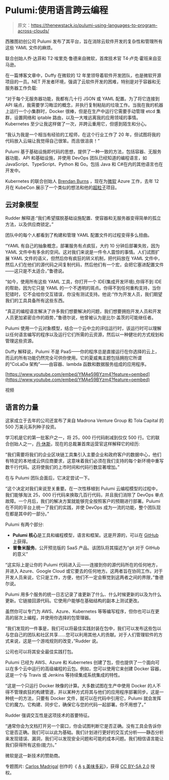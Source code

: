 # Pulumi:使用语言跨云编程

> 原文：<https://thenewstack.io/pulumi-using-languages-to-program-across-clouds/>

西雅图初创公司 Pulumi 发布了其平台，旨在消除云软件开发的复杂性和管理所有这些 YAML 文件的麻烦。

联合创始人乔·达菲和 T2·埃里克·鲁德来自微软，首席技术官 T4·卢克·霍班来自亚马逊。

在一篇博客文章中，Duffy 在微软的 12 年里领导着软件开发团队，也是微软开源项目的一员。NET 开发者环境，强调了云软件开发的困难，特别是对于容器和无服务器工作负载:

“对于每个无服务器功能，我都有几十行 JSON 或 YAML 配置。为了将它连接到 API 端点，我需要学习晦涩的概念，并执行复制粘贴的垃圾工作。当我在我的机器上运行一个小集群时，Docker 很棒，但是在生产中运行它需要手动管理 etcd 集群，设置网络和 iptable 路由，以及一大堆远离我的应用领域的事情。Kubernetes 至少让我这样做了一次，并跨云重用它，但感到陌生和分心。

“我认为我是一个相当有经验的工程师，在这个行业工作了 20 年，但试图将我的代码放入云端让我觉得自己很笨。而且很沮丧！”

Pulumi 基于基础设施即代码的思想，提供了一种一致的方法，包括容器、无服务器功能、API 和基础设施，并使用 DevOps 团队已经知道的编程语言，如 JavaScript、TypeScript、Python 和 Go。包括 Java 和 C#在内的其他语言也在开发中。

Kubernetes 的联合创始人 [Brendan Burns](https://www.linkedin.com/in/brendan-burns-487aa590/) ，现在为[微软](https://azure.microsoft.com/en-us/?v=17.14) Azure 工作，去年 12 月在 KubeCon 展示了一个类似的想法和他的[超粒子](https://metaparticle.io/)项目。

## 云对象模型

Rudder 解释道:“我们希望摆脱基础设施配置、使容器和无服务器变得简单的孤立方法，以及供应商锁定。”

团队中的每个人都看到了构建和管理 YAML 配置文件的过程变得多么扭曲。

“YAML 有自己的抽象概念，部署服务有点疯狂，大约 10 分钟后部署失败，因为 YAML 文件中有多余的空间。这对我们来说是一件令人震惊的事情。人们试图扩展 YAML 文件的语义，但然后你有疯狂的转义机制，把代码放在 YAML 文件中，然后人们在他们的源代码之间复制代码，然后他们有一个宏，会把它塞进配置文件——这只是不太适合，”鲁德说。

“如今，使用所有这些 YAML 工具，你打开一个 IDE(集成开发环境),你得不到 IDE 的帮助，因为它只是 YAML 的一个不透明的斑点。你得不到任何重构支持，当你犯错时，它不会给你交互错误，你没有测试支持。他说:“作为开发人员，我们期望我们的工具具备所有这些东西。

“真正的编程语言解决了许多我们想要解决的问题，我们想要拥抱开发人员和开发人员更加紧密合作的趋势，”鲁德尔说，他曾被认为是比尔·盖茨的可能继任者。

Pulumi 使用一个云对象模型，结合一个云中立的评估运行时，该运行时可以理解以任何语言编写的程序以及运行它们所需的云资源，然后以一种健壮的方式规划和管理这些资源。

Duffy 解释说，Pulumi 不是 PaaS——你的程序总是直接运行在你选择的云上，而云的所有功能仍然完全可供你使用。它的夏威夷主题包括拥抱它所谓的“CoLaDa 架构”——由容器、lambda 函数和数据服务组成的应用程序。

[https://www.youtube.com/embed/YMAe59BYzm4?feature=oembed](https://www.youtube.com/embed/YMAe59BYzm4?feature=oembed)

视频

## 语言的力量

这家成立于去年的公司还宣布了来自 Madrona Venture Group 和 Tola Capital 的 500 万美元系列种子投资。

学习机是它的第一批客户之一，将 25，000 行代码削减到仅仅 500 行。它的联合创始人之一，[丹·休斯](https://www.linkedin.com/in/danieljameshughes/)，现在的总裁兼首席运营官这样解释它的经历:

“我们需要将我们的企业区块链工具集引入主要企业和政府客户的数据中心，他们有特定的本地或云供应商要求，这意味着我们必须在我们支持的每个新环境中重写数千行代码。这将使我们的上市时间和代码行数显著增加。”

在与 Pulumi 团队会面后，它决定尝试一下。

“这个决定对我们来说至关重要。在一次性移植到 Pulumi 云编程模型的过程中，我们能够淘汰 25，000 行代码来换取几百行代码，并且我们消除了 DevOps 单点故障。一个月后，我们的解决方案就能够完全按照客户的预期进行部署。Pulumi 在不同的平台上统一了我们的实践，并使 DevOps 成为一流的功能，整个团队现在都是其中的一部分。”

Pulumi 有两个部分:

*   **Pulumi 核心**是工具和编程模型，语言和框架。这是开源的，可以在 [GitHub](https://github.com/pulumi/pulumi) 上获得。
*   **普鲁米服务**。公开预览版的 SaaS 产品。该团队将其描述为“git 对于 GitHub 的意义”

“这实际上是让你的 Pulumi 代码进入云——连接到你的源代码所在的任何地方，并进入 Azure、Google Cloud 或它要去的任何地方。这两者旨在协同工作。对于开发人员来说，它只是工作，方便，他们不一定会察觉到这两者之间的界限，”鲁德尔说。

Pulumi 用多个服务的统一日志记录了谁更新了什么、什么时候更新的以及为什么更新。它链接回源代码。它使用户能够在基础结构的副本上测试更改。

虽然你可以专门为 AWS、Azure、Kubernetes 等等编写程序，但你也可以在更高的层次上编程，并使用你选择的包管理器。

“我们发现的一件事是，我们可以将最佳实践封装在包中，我们可以发布这些包以与您自己的团队和社区共享……您可以利用其他人的贡献。对于人们管理软件的方式来说，这是一个游戏规则的改变，”Rudder 说。

公司也可以将其安全最佳实践打包。

Pulumi 已经为 AWS、Azure 和 Kubernetes 创建了包，但也提供了一个面向可以在多个云中运行的高级编程的云包。例如，您可以使用它来创建 Docker 容器，这是一个与 Travis 或 Jenkins 等持续集成系统集成的特性。

“这是一个只运行 Docker 映像的计算。大多数试图在生产中使用 Docker 的人不得不管理疯狂的构建管道，并以某种方式将其与他们的应用程序部署同步。这是一种统一的方法，只要有 Docker 文件，就可以在代码中引用它，Pulumi 就会发挥它的魔力。它构建、同步它，确保它与您的代码一起部署。你不用想了。”

Rudder 强调交互性是这项技术的首要特征。

“通常你会为文档打开另一个窗口，你会试图判断它是否正确。没有工具会告诉你它是否正确。我们可以以此为基础。我们计划进行更好的交互式分析——静态分析来发现错误、漏洞，我们可以发现安全问题和可能的成本问题。我们相信语言能让我们获得所有这些(能力)。”

微软是这一新技术的赞助商。

专题图片: [Carlos Madrigal](https://www.flickr.com/photos/carlitosmadrigal/) 创作的《 [A](https://www.flickr.com/photos/carlitosmadrigal/441090273/in/photolist-EYGLH-26xzRcU-GQSNpT-W3f3jT-8S6Qre-67uVh1-LmCUuG-XQmuLG-VDJDSf-dMNRiJ-6mne61-JK88yF-c7hiuL-s2P1Aa-EjPmmd-24GzWNq-XR6TTj-GvRgdb-9datsv-HSEYoA-273nJKs-EmRv6-27cSFSu-24c8EQ9-JCjzbR-aiB2Fy-27cSKLm-6p7dye-27TJv1A-YBxaDu-qwqWWV-dACPRL-pEiZYn-Y9Zrn-qdsWVT-6mBp7v-bAwVUj-65Z2JZ-Ay9ME8-25zBQdz-UAfoyU-WHXvsA-4tLuHQ-67kNC6-pDZsh8-JkmJUf-6jxrXF-T9onXv-9ddAW3-24izpMs) [s 美味多彩](https://www.flickr.com/photos/carlitosmadrigal/441090273/in/photolist-EYGLH-26xzRcU-GQSNpT-W3f3jT-8S6Qre-67uVh1-LmCUuG-XQmuLG-VDJDSf-dMNRiJ-6mne61-JK88yF-c7hiuL-s2P1Aa-EjPmmd-24GzWNq-XR6TTj-GvRgdb-9datsv-HSEYoA-273nJKs-EmRv6-27cSFSu-24c8EQ9-JCjzbR-aiB2Fy-27cSKLm-6p7dye-27TJv1A-YBxaDu-qwqWWV-dACPRL-pEiZYn-Y9Zrn-qdsWVT-6mBp7v-bAwVUj-65Z2JZ-Ay9ME8-25zBQdz-UAfoyU-WHXvsA-4tLuHQ-67kNC6-pDZsh8-JkmJUf-6jxrXF-T9onXv-9ddAW3-24izpMs)》，获得 [CC BY-SA 2.0](https://creativecommons.org/licenses/by/2.0/) 授权。

<svg xmlns:xlink="http://www.w3.org/1999/xlink" viewBox="0 0 68 31" version="1.1"><title>Group</title> <desc>Created with Sketch.</desc></svg>